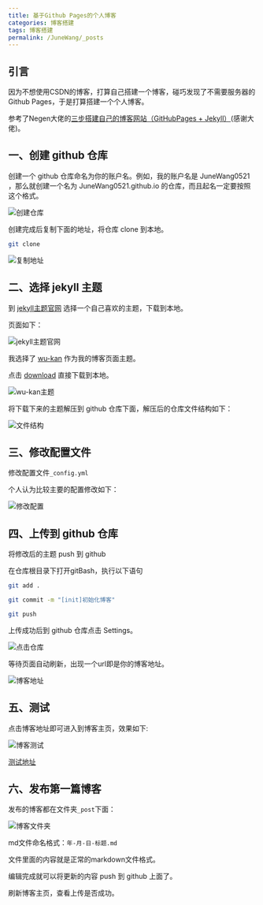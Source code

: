 ```yaml
---
title: 基于Github Pages的个人博客
categories: 博客搭建
tags: 博客搭建
permalink: /JuneWang/_posts
---
```

## 引言

因为不想使用CSDN的博客，打算自己搭建一个博客，碰巧发现了不需要服务器的Github Pages，于是打算搭建一个个人博客。

参考了Negen大佬的[三步搭建自己的博客网站（GitHubPages + Jekyll）](https://www.jianshu.com/p/4048bbb259e9)(感谢大佬)。

## 一、创建 github 仓库

创建一个 github 仓库命名为你的账户名。例如，我的账户名是 JuneWang0521 ，那么就创建一个名为 JuneWang0521.github.io 的仓库，而且起名一定要按照这个格式。

![创建仓库](/public/image/2019-01-16-1.jpg)

创建完成后复制下面的地址，将仓库 clone 到本地。

```bash
git clone
```

![复制地址](/public/image/2019-01-16-2.jpg)

## 二、选择 jekyll 主题

到 [jekyll主题官网](http://jekyllthemes.org) 选择一个自己喜欢的主题，下载到本地。

页面如下：

![jekyll主题官网](/public/image/2019-01-16-3.jpg)

我选择了 [wu-kan](http://jekyllthemes.org/themes/wu-kan/) 作为我的博客页面主题。

点击 [download](https://github.com/wu-kan/wu-kan.github.io/archive/master.zip) 直接下载到本地。

![wu-kan主题](/public/image/2019-01-16-4.jpg)

将下载下来的主题解压到 github 仓库下面，解压后的仓库文件结构如下：

![文件结构](/public/image/2019-01-16-5.jpg)

## 三、修改配置文件

修改配置文件`_config.yml`

个人认为比较主要的配置修改如下：

![修改配置](/public/image/2019-01-16-6.jpg)

## 四、上传到 github 仓库

将修改后的主题 push 到 github

在仓库根目录下打开gitBash，执行以下语句

```bash
git add .
```
```bash
git commit -m "[init]初始化博客"
```
```bash
git push
```

上传成功后到 github 仓库点击 Settings。

![点击仓库](/public/image/2019-01-16-7.jpg)

等待页面自动刷新，出现一个url即是你的博客地址。

![博客地址](/public/image/2019-01-16-8.jpg)

## 五、测试

点击博客地址即可进入到博客主页，效果如下:

![博客测试](/public/image/2019-01-16-9.jpg)

[测试地址](https://junewang0521.github.io/JuneWang0521.github.io/)

## 六、发布第一篇博客

发布的博客都在文件夹`_post`下面：

![博客文件夹](/public/image/2019-01-16-10.jpg)

md文件命名格式：`年-月-日-标题.md`

文件里面的内容就是正常的markdown文件格式。

编辑完成就可以将更新的内容 push 到 github 上面了。

刷新博客主页，查看上传是否成功。
